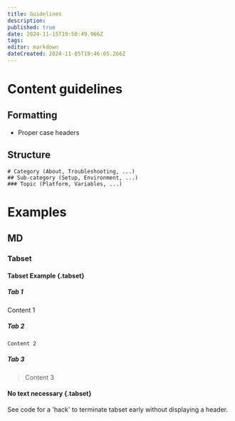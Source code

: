 ```yaml
---
title: Guidelines
description: 
published: true
date: 2024-11-15T19:50:49.966Z
tags: 
editor: markdown
dateCreated: 2024-11-05T19:46:05.266Z
---
```


# Content guidelines
## Formatting
- Proper case headers

## Structure
```
# Category (About, Troubleshooting, ...)
## Sub-category (Setup, Environment, ...)
### Topic (Platform, Variables, ...)
```

# Examples
## MD
### Tabset
#### Tabset Example {.tabset}
##### Tab 1
Content 1
##### Tab 2
```
Content 2
```
##### Tab 3
> Content 3
#### No text necessary {.tabset}
See code for a 'hack' to terminate tabset early without displaying a header.
